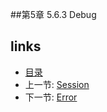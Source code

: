 
##第5章 5.6.3 Debug


## links
  * [目录](<preface.md>)
  * 上一节: [Session](<05.6.2.md>)
  * 下一节: [Error](<05.6.4.md>)
